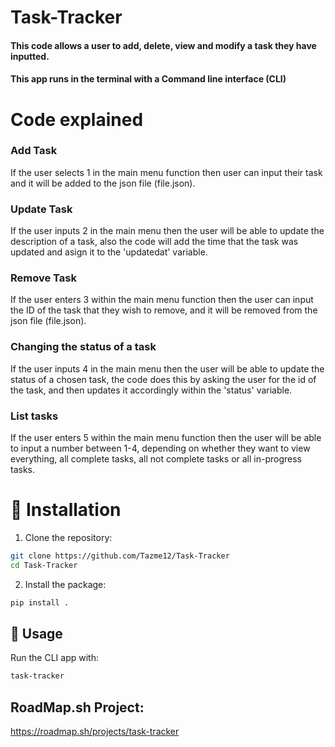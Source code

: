 # Task-Tracker

#### This code allows a user to add, delete, view and modify a task they have inputted.

#### This app runs in the terminal with a Command line interface (CLI)

# Code explained

### Add Task 
If the user selects 1 in the main menu function then user can input their task and it will be added to the json file (file.json). 

### Update Task
If the user inputs 2 in the main menu then the user will be able to update the description of a task, also the code will add the time that the task was updated and asign it to the 'updatedat' variable.

### Remove Task
If the user enters 3 within the main menu function then the user can input the ID of the task that they wish to remove, and it will be removed from the json file (file.json).

### Changing the status of a task
If the user inputs 4 in the main menu then the user will be able to update the status of a chosen task, the code does this by asking the user for the id of the task, and then updates it accordingly within the 'status' variable.

### List tasks
If the user enters 5 within the main menu function then the user will be able to input a number between 1-4, depending on whether they want to view everything, all complete tasks, all not complete tasks or all in-progress tasks.

# 🚀 Installation
1. Clone the repository:<br>
```bash
git clone https://github.com/Tazme12/Task-Tracker
cd Task-Tracker
```
2. Install the package:<br>
```bash
pip install .
```
## 📌 Usage

Run the CLI app with:<br>
```bash
task-tracker
```

## RoadMap.sh Project:
https://roadmap.sh/projects/task-tracker

